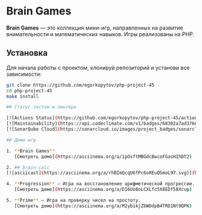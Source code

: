 # Brain Games

**Brain Games** — это коллекция мини-игр, направленных на развитие внимательности и математических навыков. Игры реализованы на PHP.

## Установка

Для начала работы с проектом, клонируй репозиторий и установи все зависимости:

```bash
git clone https://github.com/egorkopytov/php-project-45
cd php-project-45
make install

## Статус тестов и линтера

[![Actions Status](https://github.com/egorkopytov/php-project-45/actions/workflows/hexlet-check.yml/badge.svg)](https://github.com/egorkopytov/php-project-45/actions)
[![Maintainability](https://api.codeclimate.com/v1/badges/68302a7ad376894169ca/maintainability)](https://codeclimate.com/github/egorkopytov/php-project-45/maintainability)
[![SonarQube Cloud](https://sonarcloud.io/images/project_badges/sonarcloud-dark.svg)](https://sonarcloud.io/summary/new_code?id=egorkopytov_php-project-45)

## Демо игр

1. **Brain Games**  
   [Смотреть демо](https://asciinema.org/a/1pOsftMBGdcBwcoFGasHIhDt2)

2. ## brain-calc
[![asciicast](https://asciinema.org/a/rhBImQcqU6fPc6oREuQSmoL97.svg)](https://asciinema.org/a/rhBImQcqU6fPc6oREuQSmoL97)   

4. **Progression** — Игра на восстановление арифметической прогрессии.  
   [Смотреть демо](https://asciinema.org/a/D16Uo8oLCXLfc5X8EDf58Xcup)

5. **Prime** — Игра на проверку чисел на простоту.  
   [Смотреть демо](https://asciinema.org/a/M2ybikjZbWDdpB4TRD1Nt9QPK)
